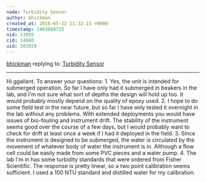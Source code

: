 ```yaml
---
node: Turbidity Sensor
author: bhickman
created_at: 2016-05-12 21:32:15 +0000
timestamp: 1463088735
nid: 13092
cid: 14600
uid: 201929
---
```




[bhickman](../profile/bhickman) replying to: [Turbidity Sensor](../notes/bhickman/05-09-2016/turbidity-sensor)

----
Hi ggallant. To answer your questions: 1. Yes, the unit is intended for submerged operation. So far I have only had it submerged in beakers in the lab, and I'm not sure what sort of depths the design will hold up too. It would probably mostly depend on the quality of epoxy used.  2. I hope to do some field test in the near future, but so far I have only tested it overnight in the lab without any problems. With extended deployments you would have issues of bio-fouling and instrument drift. The stability of the instrument seems good over the course of a few days, but I would probably want to check for drift at least once a week if I had it deployed in the field. 3. Since the instrument is designed to be submerged, the water is circulated by the movement of whatever body of water the instrument is in. Although a flow cell could be easily made from some PVC pieces and a water pump. 4. The lab I'm in has some turbidity standards that were ordered from Fisher Scientific. The response is pretty linear, so a two point calibration seems sufficient. I used a 100 NTU standard and distilled water for my calibration. 